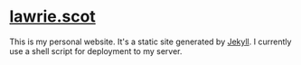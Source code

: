# [lawrie.scot](https://lawrie.scot/)

This is my personal website. It's a static site generated by [Jekyll](https://jekyllrb.com/). I currently use a shell script for deployment to my server.
